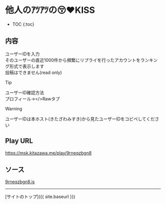 # 他人のｱﾂｱﾂの😚❤️KISS

* TOC
{:toc}

## 内容
ユーザーIDを入力  
そのユーザーの直近1000件から頻繁にリプライを行ったアカウントをランキング形式で表示します  
投稿はできません(read only)

> [!TIP]
> ユーザーID確認方法  
> プロフィール→</>Rawタブ

> [!WARNING]
> ユーザーIDは本ホスト(きたざわみすき)から見たユーザーIDをコピペしてください

## Play URL

https://msk.kitazawa.me/play/9rneqzbgn8

## ソース

[9rneqzbgn8.is](./../../src/kitazawa/9rneqzbgn8.is)

----

[サイトのトップ]({{ site.baseurl }})
